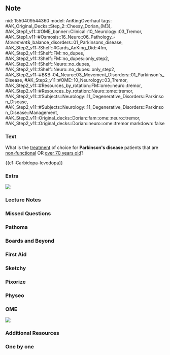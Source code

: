 ## Note
nid: 1550409544360
model: AnKingOverhaul
tags: #AK_Original_Decks::Step_2::Cheesy_Dorian_(M3), #AK_Step1_v11::#OME_banner::Clinical::10_Neurology::03_Tremor, #AK_Step1_v11::#Osmosis::16_Neuro::06_Pathology_-_Movement_&_balance_disorders::01_Parkinsons_disease, #AK_Step2_v11::!Shelf::#Cards_AnKing_Did::4fm, #AK_Step2_v11::!Shelf::FM::no_dupes, #AK_Step2_v11::!Shelf::FM::no_dupes::only_step2, #AK_Step2_v11::!Shelf::Neuro::no_dupes, #AK_Step2_v11::!Shelf::Neuro::no_dupes::only_step2, #AK_Step2_v11::#B&B::04_Neuro::03_Movement_Disorders::01_Parkinson's_Disease, #AK_Step2_v11::#OME::10_Neurology::03_Tremor, #AK_Step2_v11::#Resources_by_rotation::FM::ome::neuro::tremor, #AK_Step2_v11::#Resources_by_rotation::Neuro::ome::tremor, #AK_Step2_v11::#Subjects::Neurology::11_Degenerative_Disorders::Parkinson_Disease, #AK_Step2_v11::#Subjects::Neurology::11_Degenerative_Disorders::Parkinson_Disease::Management, #AK_Step2_v11::Original_decks::Dorian::fam::ome::neuro::tremor, #AK_Step2_v11::Original_decks::Dorian::neuro::ome::tremor
markdown: false

### Text
What is the <u>treatment</u> of choice for <b>Parkinson's
disease</b> patients that are <u>non-functional</u> OR <u>over 70
years old</u>?
<div>
  {{c1::Carbidopa-levodopa}}
</div>

### Extra
<img src="paste-146243636429536.jpg">

### Lecture Notes


### Missed Questions


### Pathoma


### Boards and Beyond


### First Aid


### Sketchy


### Pixorize


### Physeo


### OME
<div class="ome-widget">
  <a href=
  "https://onlinemeded.org/spa/neurology/tremor/acquire?ref=anki"><img src="_OME_AnkiFlashcards_Lesson_6.png"></a>
</div>

### Additional Resources


### One by one

